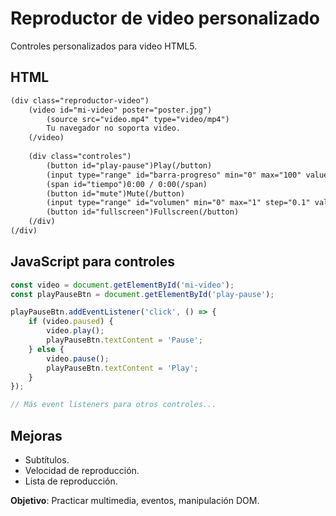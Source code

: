 # Reproductor de video personalizado

Controles personalizados para video HTML5.

## HTML

```html
(div class="reproductor-video")
    (video id="mi-video" poster="poster.jpg")
        (source src="video.mp4" type="video/mp4")
        Tu navegador no soporta video.
    (/video)
    
    (div class="controles")
        (button id="play-pause")Play(/button)
        (input type="range" id="barra-progreso" min="0" max="100" value="0")
        (span id="tiempo")0:00 / 0:00(/span)
        (button id="mute")Mute(/button)
        (input type="range" id="volumen" min="0" max="1" step="0.1" value="1")
        (button id="fullscreen")Fullscreen(/button)
    (/div)
(/div)
```

## JavaScript para controles

```javascript
const video = document.getElementById('mi-video');
const playPauseBtn = document.getElementById('play-pause');

playPauseBtn.addEventListener('click', () => {
    if (video.paused) {
        video.play();
        playPauseBtn.textContent = 'Pause';
    } else {
        video.pause();
        playPauseBtn.textContent = 'Play';
    }
});

// Más event listeners para otros controles...
```

## Mejoras

- Subtítulos.
- Velocidad de reproducción.
- Lista de reproducción.

**Objetivo**: Practicar multimedia, eventos, manipulación DOM.
